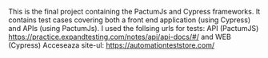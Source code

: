 This is the final project containing the PactumJs and Cypress frameworks. It contains test cases covering both a front end application (using Cypress) and APIs (using PactumJs). I used the follsing urls for tests: API (PactumJS)
https://practice.expandtesting.com/notes/api/api-docs/#/ and WEB  (Cypress)
Acceseaza site-ul: https://automationteststore.com/

